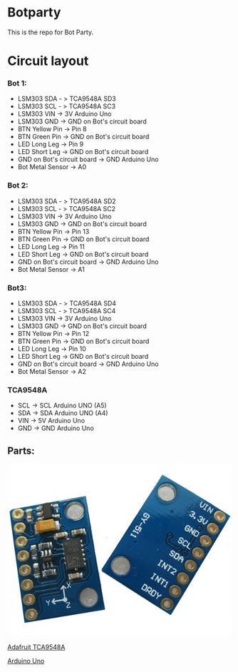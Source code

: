 # Botparty
This is the repo for Bot Party.


# Circuit layout

### Bot 1:

* LSM303 SDA - > TCA9548A SD3
* LSM303 SCL - > TCA9548A SC3
* LSM303 VIN -> 3V Arduino Uno
* LSM303 GND -> GND on Bot's circuit board
* BTN Yellow Pin -> Pin 8
* BTN Green Pin -> GND on Bot's circuit board
* LED Long Leg -> Pin 9
* LED Short Leg -> GND on Bot's circuit board
* GND on Bot's circuit board -> GND Arduino Uno
* Bot Metal Sensor -> A0

### Bot 2:

* LSM303 SDA - > TCA9548A SD2
* LSM303 SCL - > TCA9548A SC2
* LSM303 VIN -> 3V Arduino Uno
* LSM303 GND -> GND on Bot's circuit board
* BTN Yellow Pin -> Pin 13
* BTN Green Pin -> GND on Bot's circuit board
* LED Long Leg -> Pin 11
* LED Short Leg -> GND on Bot's circuit board
* GND on Bot's circuit board -> GND Arduino Uno
* Bot Metal Sensor -> A1

### Bot3:

* LSM303 SDA - > TCA9548A SD4
* LSM303 SCL - > TCA9548A SC4
* LSM303 VIN -> 3V Arduino Uno
* LSM303 GND -> GND on Bot's circuit board
* BTN Yellow Pin -> Pin 12
* BTN Green Pin -> GND on Bot's circuit board
* LED Long Leg -> Pin 10
* LED Short Leg -> GND on Bot's circuit board
* GND on Bot's circuit board -> GND Arduino Uno
* Bot Metal Sensor -> A2


### TCA9548A
* SCL -> SCL Arduino UNO (A5)
* SDA -> SDA Arduino UNO (A4)
* VIN -> 5V Arduino Uno
* GND -> GND Arduino Uno

## Parts:
![LSM303](lsm303.jpg)

[Adafruit TCA9548A](https://learn.adafruit.com/assets/27690)

[Arduino Uno](http://forum.arduino.cc/index.php?action=dlattach;topic=146315.0;attach=90365)
